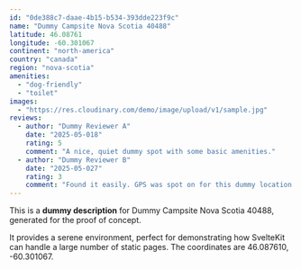 ```yaml
---
id: "0de388c7-daae-4b15-b534-393dde223f9c"
name: "Dummy Campsite Nova Scotia 40488"
latitude: 46.08761
longitude: -60.301067
continent: "north-america"
country: "canada"
region: "nova-scotia"
amenities:
  - "dog-friendly"
  - "toilet"
images:
  - "https://res.cloudinary.com/demo/image/upload/v1/sample.jpg"
reviews:
  - author: "Dummy Reviewer A"
    date: "2025-05-018"
    rating: 5
    comment: "A nice, quiet dummy spot with some basic amenities."
  - author: "Dummy Reviewer B"
    date: "2025-05-027"
    rating: 3
    comment: "Found it easily. GPS was spot on for this dummy location."
---
```


This is a **dummy description** for Dummy Campsite Nova Scotia 40488, generated for the proof of concept.

It provides a serene environment, perfect for demonstrating how SvelteKit can handle a large number of static pages. The coordinates are 46.087610, -60.301067.
